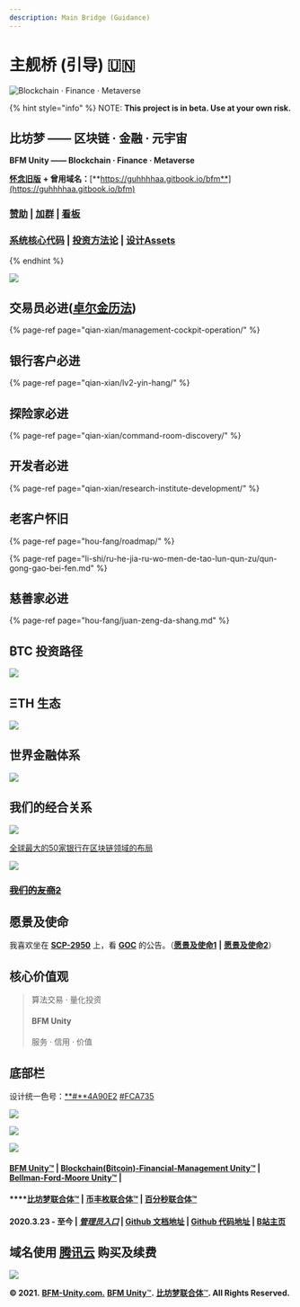 ```yaml
---
description: Main Bridge (Guidance)
---
```


# 主舰桥 \(引导\) 🇺🇳

![Blockchain &#xB7; Finance &#xB7; Metaverse](.gitbook/assets/16pic_797125_b.jpeg)

{% hint style="info" %}
NOTE: **This project is in beta. Use at your own risk.** 

## **比坊梦 —— 区块链 · 金融 · 元宇宙**

**BF​M Unity —— Blockchain · Finance · Metaverse**

[**怀念旧版**](https://guhhhhaa.gitbook.io/bfm-unity-doc-v1/) **+ 曾用域名：**[**https://guhhhhaa.gitbook.io/bfm**](https://guhhhhaa.gitbook.io/bfm)

### [赞助](https://guhhhhaa.gitbook.io/bfm/juan-zeng-da-shang) \| [加群](https://guhhhhaa.gitbook.io/bfm/ru-he-jia-ru-wo-men-de-tao-lun-qun-zu) \| [看板](https://trello.com/b/z4aDgNAL/todolist)

### ​[**系统核心代码**](https://guhhhhaa.gitbook.io/bfm/ruan-jian-bfm-on-python) \| [**投资方法论**](https://guhhhhaa.gitbook.io/joinquant/jin-rong-li-lun-zong-jie) **\|** [**设计Assets**](https://share.weiyun.com/l21pilUf)
{% endhint %}

![](.gitbook/assets/bfm-unity-2.0%20%281%29.png)

## 交易员必进\([卓尔金历法](https://www.bfm-unity.com/qian-xian/management-cockpit-operation/zi-chan-pei-zhi/ling-hang-duo-lei-da)\)

{% page-ref page="qian-xian/management-cockpit-operation/" %}

## 银行客户必进

{% page-ref page="qian-xian/lv2-yin-hang/" %}

## 探险家必进

{% page-ref page="qian-xian/command-room-discovery/" %}

## 开发者必进

{% page-ref page="qian-xian/research-institute-development/" %}

## 老客户怀旧

{% page-ref page="hou-fang/roadmap/" %}

{% page-ref page="li-shi/ru-he-jia-ru-wo-men-de-tao-lun-qun-zu/qun-gong-gao-bei-fen.md" %}

## 慈善家必进

{% page-ref page="hou-fang/juan-zeng-da-shang.md" %}

## ₿TC 投资路径 <a id="tc-tou-zi-lu-jing"></a>

![](.gitbook/assets/defi_3.png)



## **ΞTH** 生态 <a id="th-sheng-tai"></a>

![](.gitbook/assets/ef558f261bce694919b0240c57cf96e8.jpg)

## 世界金融体系 <a id="shi-jie-jin-rong-ti-xi"></a>

![](https://gblobscdn.gitbook.com/assets%2F-M39hAhDwZfzJY4Aou3y%2F-MS_tTSvZKlvXeOtD3RP%2F-MS_x7kDam1NfXrnkUMP%2F%E5%B1%8F%E5%B9%95%E5%BF%AB%E7%85%A7%202021-02-03%20%E4%B8%8A%E5%8D%8811.33.58.png?alt=media&token=ff3b182b-101b-4f9a-b9b7-fa0e7b45233e)

## 我们的经合关系 <a id="zhan-lve-he-zuo-huo-ban"></a>

![](.gitbook/assets/bfm-unity-zhan-lve-he-zuo-huo-ban-%20%282%29.png)

[全球最大的50家银行在区块链领域的布局](https://cloud.tencent.com/developer/article/1356837)

![](.gitbook/assets/bfm-unity-you-shang-.png)

### ~~~~[~~我们的友商2~~](https://www.bilibili.com/video/BV1YW411d7ZY)~~~~

## 愿景及使命 <a id="yuan-jing-ji-shi-ming"></a>

我喜欢坐在 [**SCP-2950**](https://www.bilibili.com/video/BV1ts411g7Qw) 上，看 [**GOC**](https://www.bilibili.com/video/BV1gW411J7eP) 的公告。（[**愿景及使命1**](https://www.bilibili.com/bangumi/play/ss28381/) **\|** [**愿景及使命2**](http://www.dilidili3.com/play/3998/135852.html)）

## ‌核心价值观

> 算法交易 · 量化投资
>
> #### BFM Unity
>
> 服务 · 信用 · 价值

## 底部栏‌ <a id="di-bu-lan"></a>

设计统一色号：[**\#**4A90E2](https://www.color-hex.com/color/4a90e2)  [\#FCA735](https://www.color-hex.com/color/fca735)

![](.gitbook/assets/bfm-unity-logo-square.png)

![](.gitbook/assets/bfm-unity-bi-fang-meng-logo.png)

![](.gitbook/assets/bfm-unity-logo%20%281%29.png)

#### ​[BFM Unity](https://www.bfm-unity.com/)[™](https://www.bfm-unity.com/) \| [Blockchain\(₿itcoin\)-Financial-Management Unity™](https://www.bfm-unity.com/) \| [Bellman-Ford-Moore Unity™](https://www.bfm-unity.com/) \|  <a id="fm-unity-itcoinfinancemanagement-unity-bellmanfordmoore-unity-bfm-lian-ti-2020-3-23-zhi-jin-guan-li-yuan-ru-kou-github-wen-dang-di-zhi-github-dai-ma-di-zhi-bzhan-zhu-ye"></a>

#### \*\*\*\*[**比坊梦联合体**™](https://www.bfm-unity.com/) **\|** [**币丰枚联合体**™](https://www.bfm-unity.com/) **\|** [**百分秒联合体**™](https://www.bfm-unity.com/) <a id="fm-unity-itcoinfinancemanagement-unity-bellmanfordmoore-unity-bfm-lian-ti-2020-3-23-zhi-jin-guan-li-yuan-ru-kou-github-wen-dang-di-zhi-github-dai-ma-di-zhi-bzhan-zhu-ye"></a>

#### 2020.3.23 - 至今 \| [_**管理员入口**_](https://app.gitbook.com/@guhhhhaa/s/bfm/) **\|** [**Github 文档地址**](https://github.com/guhhhhaa/bfm-gitbook) **\|** [**Github 代码地址**](https://github.com/guhhhhaa/bfm-group-file) **\|** [**B站主页**](https://space.bilibili.com/11708778) <a id="fm-unity-itcoinfinancemanagement-unity-bellmanfordmoore-unity-bfm-lian-ti-2020-3-23-zhi-jin-guan-li-yuan-ru-kou-github-wen-dang-di-zhi-github-dai-ma-di-zhi-bzhan-zhu-ye"></a>

## 域名使用 [腾讯云](https://console.cloud.tencent.com/domain) 购买及续费

![](.gitbook/assets/ping-mu-kuai-zhao-20210411-xia-wu-7.59.52.png)

**© 2021.** [**BFM-Unity.com.**](https://www.bfm-unity.com/) [**BFM Unity**™](https://www.bfm-unity.com/)**.** [**比坊梦联合体**™](https://www.bfm-unity.com/)**. All Rights Reserved.**

